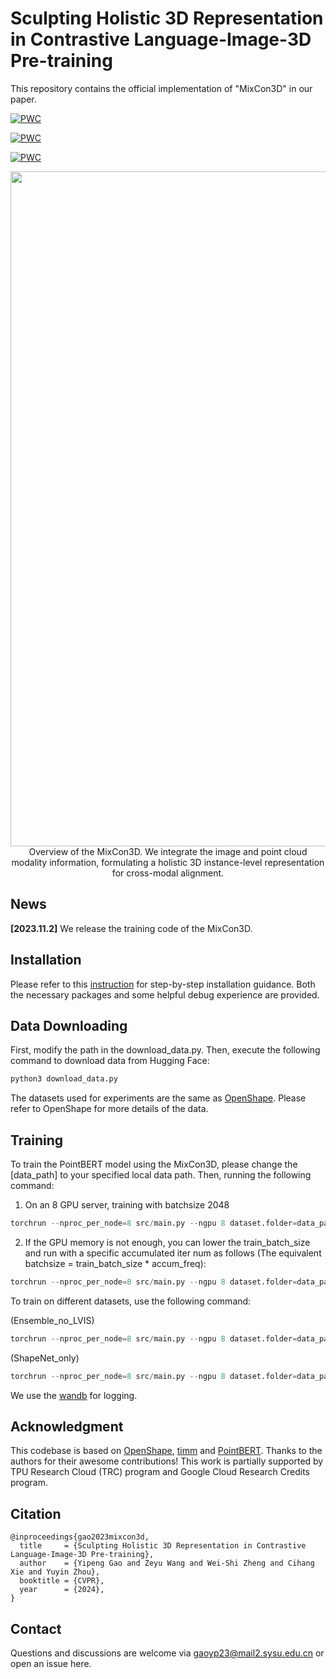 # Sculpting Holistic 3D Representation in Contrastive Language-Image-3D Pre-training
This repository contains the official implementation of "MixCon3D" in our paper.

[![PWC](https://img.shields.io/endpoint.svg?url=https://paperswithcode.com/badge/mixcon3d-synergizing-multi-view-and-cross/zero-shot-3d-classification-on-objaverse-lvis)](https://paperswithcode.com/sota/zero-shot-3d-classification-on-objaverse-lvis?p=mixcon3d-synergizing-multi-view-and-cross)

[![PWC](https://img.shields.io/endpoint.svg?url=https://paperswithcode.com/badge/mixcon3d-synergizing-multi-view-and-cross/zero-shot-transfer-3d-point-cloud-2)](https://paperswithcode.com/sota/zero-shot-transfer-3d-point-cloud-2?p=mixcon3d-synergizing-multi-view-and-cross)

[![PWC](https://img.shields.io/endpoint.svg?url=https://paperswithcode.com/badge/mixcon3d-synergizing-multi-view-and-cross/zero-shot-transfer-3d-point-cloud)](https://paperswithcode.com/sota/zero-shot-transfer-3d-point-cloud?p=mixcon3d-synergizing-multi-view-and-cross)

<p align="center">
  <img src="./figs/mixcon3d.jpg" width="1080">
Overview of the MixCon3D. We integrate the image and point cloud modality information, formulating a holistic 3D instance-level representation for cross-modal alignment.
</p>

## News
**[2023.11.2]** We release the training code of the MixCon3D.

## Installation
Please refer to this [instruction](https://github.com/UCSC-VLAA/MixCon3D/blob/main/Installation.md) for step-by-step installation guidance. Both the necessary packages and some helpful debug experience are provided.
## Data Downloading
First, modify the path in the download_data.py.
Then, execute the following command to download data from Hugging Face:
```python
python3 download_data.py
```
The datasets used for experiments are the same as [OpenShape](https://github.com/Colin97/OpenShape_code).
Please refer to OpenShape for more details of the data.

## Training
To train the PointBERT model using the MixCon3D, please change the [data_path] to your specified local data path.
Then, running the following command:

1) On an 8 GPU server, training with batchsize 2048
```python
torchrun --nproc_per_node=8 src/main.py --ngpu 8 dataset.folder=data_path dataset.train_batch_size=256 model.name=PointBERT model.scaling=3 model.use_dense=True --trial_name MixCon3D --config src/configs/train.yaml
```
2) If the GPU memory is not enough, you can lower the train_batch_size and run with a specific accumulated iter num as follows (The equivalent batchsize = train_batch_size * accum_freq):
```python
torchrun --nproc_per_node=8 src/main.py --ngpu 8 dataset.folder=data_path dataset.train_batch_size=128 dataset.accum_freq=2 model.name=PointBERT model.scaling=3 model.use_dense=True --trial_name MixCon3D --config src/configs/train.yaml
```

To train on different datasets, use the following command:

(Ensemble_no_LVIS)
```python
torchrun --nproc_per_node=8 src/main.py --ngpu 8 dataset.folder=data_path dataset.train_split=meta_data/split/train_no_lvis.json dataset.train_batch_size=128 dataset.accum_freq=2 model.name=PointBERT model.scaling=3 model.use_dense=True --trial_name MixCon3D --config src/configs/train.yaml
```
(ShapeNet_only)
```python
torchrun --nproc_per_node=8 src/main.py --ngpu 8 dataset.folder=data_path dataset.train_split=meta_data/split/ablation/train_shapenet_only.json dataset.train_batch_size=128 dataset.accum_freq=1 model.name=PointBERT model.scaling=3 model.use_dense=True --trial_name MixCon3D --config src/configs/train.yaml
```

We use the [wandb](https://wandb.ai/) for logging.

## Acknowledgment
This codebase is based on [OpenShape](https://github.com/Colin97/OpenShape_code), [timm](https://github.com/huggingface/pytorch-image-models) and [PointBERT](https://github.com/lulutang0608/Point-BERT). Thanks to the authors for their awesome contributions! This work is partially supported by TPU Research Cloud (TRC) program and Google Cloud Research Credits program.

## Citation

```
@inproceedings{gao2023mixcon3d,
  title     = {Sculpting Holistic 3D Representation in Contrastive Language-Image-3D Pre-training},
  author    = {Yipeng Gao and Zeyu Wang and Wei-Shi Zheng and Cihang Xie and Yuyin Zhou},
  booktitle = {CVPR},
  year      = {2024},
}
```

## Contact 
Questions and discussions are welcome via [gaoyp23@mail2.sysu.edu.cn](gaoyp23@mail2.sysu.edu.cn) or open an issue here.



